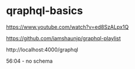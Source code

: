 # qraphql-basics

https://www.youtube.com/watch?v=ed8SzALpx1Q

https://github.com/iamshaunjp/graphql-playlist

http://localhost:4000/graphql

56:04 - no schema
